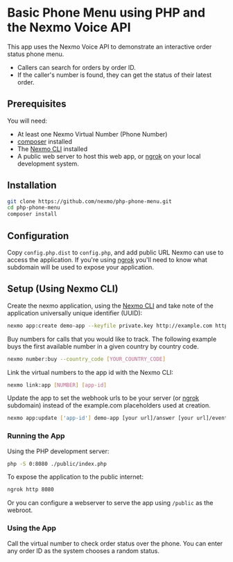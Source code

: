 # Basic Phone Menu using PHP and the Nexmo Voice API

This app uses the Nexmo Voice API to demonstrate an interactive order status phone menu.

* Callers can search for orders by order ID.
* If the caller's number is found, they can get the status of their latest order.

## Prerequisites

You will need:

* At least one Nexmo Virtual Number (Phone Number)
* [composer](http://getcomposer.org/) installed
* The [Nexmo CLI][cli] installed
* A public web server to host this web app, or [ngrok][ngrok] on your local development system.

## Installation

```sh
git clone https://github.com/nexmo/php-phone-menu.git
cd php-phone-menu
composer install
```

## Configuration

Copy `config.php.dist` to `config.php`, and add public URL Nexmo can use to access the application. If you're using 
[ngrok][ngrok] you'll need to know what subdomain will be used to expose your application.  

## Setup (Using Nexmo CLI)

Create the nexmo application, using the [Nexmo CLI][cli] and take note of the application universally unique identifier (UUID):

```sh
nexmo app:create demo-app --keyfile private.key http://example.com http://example.com
```

Buy numbers for calls that you would like to track. The following example buys the first available number in a given country by country code.

```sh
nexmo number:buy --country_code [YOUR_COUNTRY_CODE]
```

Link the virtual numbers to the app id with the Nexmo CLI:

```sh
nexmo link:app [NUMBER] [app-id]
```

Update the app to set the webhook urls to be your server (or [ngrok][ngrok] subdomain) instead of the example.com 
placeholders used at creation.

```sh
nexmo app:update ['app-id'] demo-app [your url]/answer [your url]/event
```

### Running the App

Using the PHP development server:

```sh
php -S 0:8080 ./public/index.php
```

To expose the application to the public internet:

```sh
ngrok http 8080
```

Or you can configure a webserver to serve the app using `/public` as the webroot.

### Using the App

Call the virtual number to check order status over the phone. You can enter any
order ID as the system chooses a random status.

[php-lib]: https://github.com/Nexmo/nexmo-php
[ngrok]: https://ngrok.com/
[cli]: https://github.com/Nexmo/nexmo-cli/
